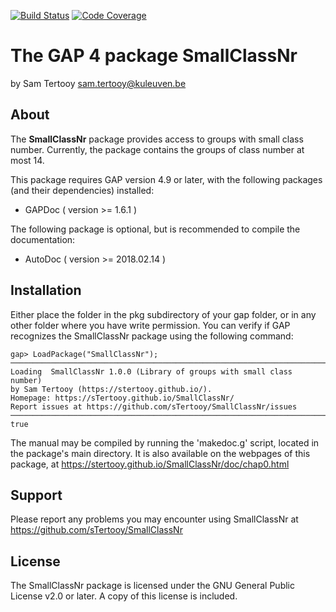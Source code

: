 [![Build Status](https://github.com/sTertooy/SmallClassNr/workflows/CI/badge.svg?branch=main)](https://github.com/sTertooy/SmallClassNr/actions?query=workflow%3ACI+branch%3Amain)
[![Code Coverage](https://codecov.io/gh/sTertooy/SmallClassNr/branch/main/graph/badge.svg)](https://codecov.io/gh/sTertooy/SmallClassNr)

The GAP 4 package SmallClassNr
====================================

by Sam Tertooy <sam.tertooy@kuleuven.be>



About
------------

The <B>SmallClassNr</B> package provides access to groups with small class number.
Currently, the package contains the groups of class number at most 14.

This package requires GAP version 4.9 or later, with the following packages
(and their dependencies) installed:
- GAPDoc ( version >= 1.6.1 )

The following package is optional, but is recommended to compile the documentation:
- AutoDoc ( version >= 2018.02.14 )



Installation
------------

Either place the folder in the pkg subdirectory of your gap folder, or in any
other folder where you have write permission. You can verify if GAP recognizes
the SmallClassNr package using the following command:

    gap> LoadPackage("SmallClassNr");
	─────────────────────────────────────────────────────────────────────────────
	Loading  SmallClassNr 1.0.0 (Library of groups with small class number)
	by Sam Tertooy (https://stertooy.github.io/).
	Homepage: https://sTertooy.github.io/SmallClassNr/
	Report issues at https://github.com/sTertooy/SmallClassNr/issues
	─────────────────────────────────────────────────────────────────────────────
	true

The manual may be compiled by running the 'makedoc.g' script, located in the
package's main directory.  It is also available on the webpages of this
package, at <https://stertooy.github.io/SmallClassNr/doc/chap0.html>



Support
-------

Please report any problems you may encounter using SmallClassNr at
<https://github.com/sTertooy/SmallClassNr>



License
-------

The SmallClassNr package is licensed under the GNU General Public License
v2.0 or later. A copy of this license is included.
